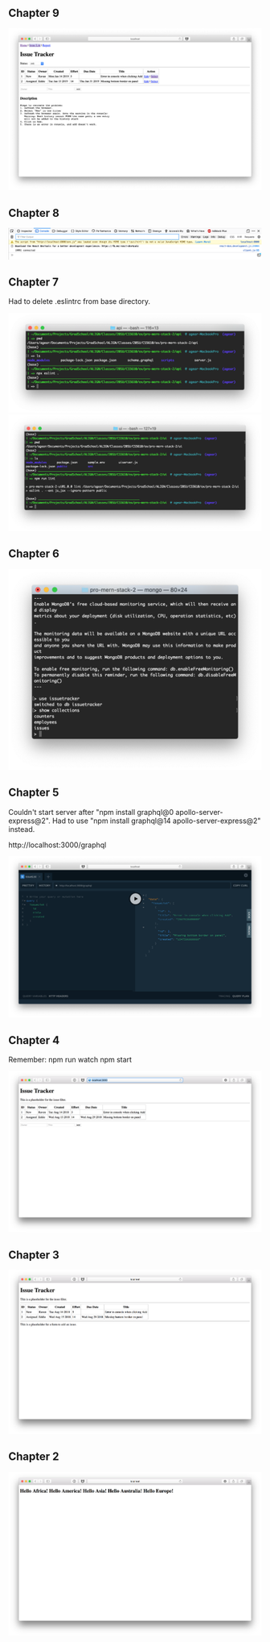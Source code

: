 ## Chapter 9

![ch09](/readme_images/Ch09.png)

## Chapter 8

![ch08](/readme_images/Ch08.png)

## Chapter 7

Had to delete .eslintrc from base directory.

![ch07](/readme_images/Ch07_1.png)
![ch07](/readme_images/Ch07_2.png)

## Chapter 6

![ch06](/readme_images/Ch06.png)

## Chapter 5

Couldn't start server after "npm install graphql@0 apollo-server-express@2". Had to use "npm install graphql@14 apollo-server-express@2" instead.

http://localhost:3000/graphql

![ch05](/readme_images/Ch05.png)

## Chapter 4

Remember: 
npm run watch
npm start

![ch04](/readme_images/Ch04.png)

## Chapter 3

![ch03](/readme_images/Ch03.png)

## Chapter 2

![ch02](/readme_images/Ch02.png)
